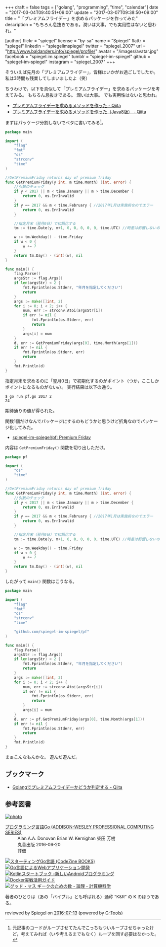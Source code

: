 +++
draft = false
tags = ["golang", "programming", "time", "calendar"]
date = "2017-03-04T09:40:51+09:00"
update = "2017-03-07T09:38:50+09:00"
title = "「プレミアムフライデー」を求めるパッケージを作ってみた"
description = "もちろん息抜きである。潤いは大事。でも実用性はないと思われ。"

[author]
  flickr = "spiegel"
  license = "by-sa"
  name = "Spiegel"
  flattr = "spiegel"
  linkedin = "spiegelimspiegel"
  twitter = "spiegel_2007"
  url = "http://www.baldanders.info/spiegel/profile/"
  avatar = "/images/avatar.jpg"
  facebook = "spiegel.im.spiegel"
  tumblr = "spiegel-im-spiegel"
  github = "spiegel-im-spiegel"
  instagram = "spiegel_2007"
+++

そういえば先月の「プレミアムフライデー」，皆様はいかがお過ごしでしたか。
私は3時間も残業してしまいましたよ（笑）

ちうわけで，以下を真似して「プレミアムフライデー」を求めるパッケージを考えてみる。
もちろん息抜きである。
潤いは大事。
でも実用性はないと思われ。

- [プレミアムフライデーを求めるメソッドを作った - Qiita](http://qiita.com/neko_the_shadow/items/4ebf94a8a6d9282e7207)
- [プレミアムフライデーを求めるメソッドを作った（Java8版） - Qiita](http://qiita.com/deaf_tadashi/items/963a62072338f09f12a5)

まずはパッケージ分割しないでベタに書いてみる[^rf1]。

[^rf1]: 元記事のコードがループさせてたんでこっちもついループさせちゃったけど，考えてみれば（いや考えるまでもなく）ループを回す必要はなかった。

```go
package main

import (
	"flag"
	"fmt"
	"os"
	"strconv"
	"time"
)

//GetPremiumFriday returns day of premium friday
func GetPremiumFriday(y int, m time.Month) (int, error) {
	//引数のチェック
    if y < 2017 || m < time.January || m > time.December {
		return 0, os.ErrInvalid
	}
	if y == 2017 && m < time.February { //2017年1月は実施前なのでエラー
		return 0, os.ErrInvalid
	}

	//指定月末（翌月0日）で初期化する
    tm := time.Date(y, m+1, 0, 0, 0, 0, 0, time.UTC) //時差は影響しないので，とりあえず UTC で

    w := tm.Weekday() - time.Friday
	if w < 0 {
		w += 7
	}
	return tm.Day() - (int)(w), nil
}

func main() {
	flag.Parse()
	argsStr := flag.Args()
	if len(argsStr) < 2 {
		fmt.Fprintln(os.Stderr, "年月を指定してください")
		return
	}
	args := make([]int, 2)
	for i := 0; i < 2; i++ {
		num, err := strconv.Atoi(argsStr[i])
		if err != nil {
			fmt.Fprintln(os.Stderr, err)
			return
		}
		args[i] = num
	}
	d, err := GetPremiumFriday(args[0], time.Month(args[1]))
	if err != nil {
		fmt.Fprintln(os.Stderr, err)
		return
	}
	fmt.Println(d)
}
```

指定月末を求めるのに「翌月0日」で初期化するのがポイント（つか，ここしかポイントになるものがない`w`）。
実行結果は以下の通り。

```text
$ go run pf.go 2017 2
24
```

期待通りの値が得られた。

関数1個だけなんでパッケージにするのもどうかと思うけど折角なのでパッケージ化してみた。

- [spiegel-im-spiegel/pf: Premium Friday](https://github.com/spiegel-im-spiegel/pf)

内容は `GetPremiumFriday()` 関数を切り出しただけ。

```go
package pf

import (
	"os"
	"time"
)

//GetPremiumFriday returns day of premium friday
func GetPremiumFriday(y int, m time.Month) (int, error) {
	//引数のチェック
    if y < 2017 || m < time.January || m > time.December {
		return 0, os.ErrInvalid
	}
	if y == 2017 && m < time.February { //2017年1月は実施前なのでエラー
		return 0, os.ErrInvalid
	}

	//指定月末（翌月0日）で初期化する
    tm := time.Date(y, m+1, 0, 0, 0, 0, 0, time.UTC) //時差は影響しないので，とりあえず UTC で

    w := tm.Weekday() - time.Friday
	if w < 0 {
		w += 7
	}
	return tm.Day() - (int)(w), nil
}
```

したがって `main()` 関数はこうなる。

```go
package main

import (
	"flag"
	"fmt"
	"os"
	"strconv"
	"time"

	"github.com/spiegel-im-spiegel/pf"
)

func main() {
	flag.Parse()
	argsStr := flag.Args()
	if len(argsStr) < 2 {
		fmt.Fprintln(os.Stderr, "年月を指定してください")
		return
	}
	args := make([]int, 2)
	for i := 0; i < 2; i++ {
		num, err := strconv.Atoi(argsStr[i])
		if err != nil {
			fmt.Fprintln(os.Stderr, err)
			return
		}
		args[i] = num
	}
	d, err := pf.GetPremiumFriday(args[0], time.Month(args[1]))
	if err != nil {
		fmt.Fprintln(os.Stderr, err)
		return
	}
	fmt.Println(d)
}
```

まぁこんなもんかな。
遊んだ遊んだ。

## ブックマーク

- [Golangでプレミアムフライデーかどうか判定する - Qiita](http://qiita.com/qube81/items/1e93c837c0a7e3d99a10)

## 参考図書

<div class="hreview" ><a class="item url" href="http://www.amazon.co.jp/exec/obidos/ASIN/4621300253/baldandersinf-22/"><img src="http://ecx.images-amazon.com/images/I/410V3ulwP5L._SL160_.jpg" alt="photo" class="photo"  /></a><dl ><dt class="fn"><a class="item url" href="http://www.amazon.co.jp/exec/obidos/ASIN/4621300253/baldandersinf-22/">プログラミング言語Go (ADDISON-WESLEY PROFESSIONAL COMPUTING SERIES)</a></dt><dd>Alan A.A. Donovan Brian W. Kernighan 柴田 芳樹 </dd><dd>丸善出版 2016-06-20</dd><dd>評価<abbr class="rating" title="5"><img src="http://g-images.amazon.com/images/G/01/detail/stars-5-0.gif" alt="" /></abbr> </dd></dl><p class="similar"><a href="http://www.amazon.co.jp/exec/obidos/ASIN/4798142417/baldandersinf-22/" target="_top"><img src="http://images.amazon.com/images/P/4798142417.09._SCTHUMBZZZ_.jpg"  alt="スターティングGo言語 (CodeZine BOOKS)"  /></a> <a href="http://www.amazon.co.jp/exec/obidos/ASIN/4873117526/baldandersinf-22/" target="_top"><img src="http://images.amazon.com/images/P/4873117526.09._SCTHUMBZZZ_.jpg"  alt="Go言語によるWebアプリケーション開発"  /></a> <a href="http://www.amazon.co.jp/exec/obidos/ASIN/4865940391/baldandersinf-22/" target="_top"><img src="http://images.amazon.com/images/P/4865940391.09._SCTHUMBZZZ_.jpg"  alt="Kotlinスタートブック -新しいAndroidプログラミング"  /></a> <a href="http://www.amazon.co.jp/exec/obidos/ASIN/4839959234/baldandersinf-22/" target="_top"><img src="http://images.amazon.com/images/P/4839959234.09._SCTHUMBZZZ_.jpg"  alt="Docker実戦活用ガイド"  /></a> <a href="http://www.amazon.co.jp/exec/obidos/ASIN/4274218961/baldandersinf-22/" target="_top"><img src="http://images.amazon.com/images/P/4274218961.09._SCTHUMBZZZ_.jpg"  alt="グッド・マス ギークのための数・論理・計算機科学"  /></a> </p>
<p class="description">著者のひとりは（あの「バイブル」とも呼ばれる）通称 “K&amp;R” の K のほうである。</p>
<p class="gtools" >reviewed by <a href='#maker' class='reviewer'>Spiegel</a> on <abbr class="dtreviewed" title="2016-07-13">2016-07-13</abbr> (powered by <a href="http://www.goodpic.com/mt/aws/index.html" >G-Tools</a>)</p>
</div>
